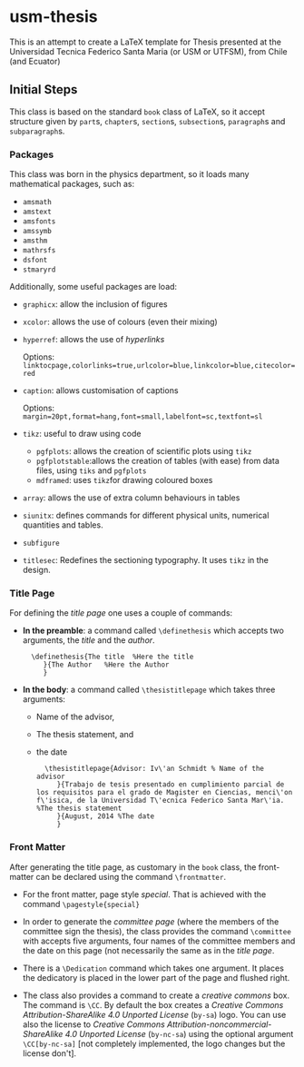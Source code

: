 usm-thesis
==========

This is an attempt to create a LaTeX template for Thesis presented at the Universidad Tecnica Federico Santa Maria (or USM or UTFSM), from Chile (and Ecuator)

## Initial Steps ##

This class is based on the standard `book` class of LaTeX, so it accept structure given by `part`s, `chapter`s, `section`s, `subsection`s, `paragraph`s and `subparagraph`s.

### Packages ###

This class was born in the physics department, so it loads many mathematical packages, such as:

- `amsmath`
- `amstext`
- `amsfonts`
- `amssymb`
- `amsthm`
- `mathrsfs`
- `dsfont`
- `stmaryrd`

Additionally, some useful packages are load:

- `graphicx`: allow the inclusion of figures
- `xcolor`: allows the use of colours (even their mixing)
- `hyperref`: allows the use of *hyperlinks*

	Options: `linktocpage,colorlinks=true,urlcolor=blue,linkcolor=blue,citecolor=red`

- `caption`: allows customisation of captions

	Options: `margin=20pt,format=hang,font=small,labelfont=sc,textfont=sl`
	
- `tikz`: useful to draw using code
    - `pgfplots`: allows the creation of scientific plots using `tikz`
    - `pgfplotstable`:allows the creation of tables (with ease) from data files, using `tiks` and `pgfplots`
    - `mdframed`: uses `tikz`for drawing coloured boxes
- `array`: allows the use of extra column behaviours in tables
- `siunitx`: defines commands for   different physical units, numerical quantities and tables.
- `subfigure`
- `titlesec`: Redefines the sectioning typography. It uses `tikz` in the design.

### Title Page ###

For defining the *title page* one uses a couple of commands:

- **In the preamble**: a command called `\definethesis` which accepts two arguments, the *title* and the *author*.

        \definethesis{The title  %Here the title
           }{The Author   %Here the Author
           }

- **In the body**: a command called `\thesistitlepage` which takes three arguments:
    - Name of the advisor,
    - The thesis statement, and
    - the date

            \thesistitlepage{Advisor: Iv\'an Schmidt % Name of the advisor
               }{Trabajo de tesis presentado en cumplimiento parcial de los requisitos para el grado de Magister en Ciencias, menci\'on f\'isica, de la Universidad T\'ecnica Federico Santa Mar\'ia. %The thesis statement
               }{August, 2014 %The date
               }


### Front Matter ###

After generating the title page, as customary in the `book` class, the front-matter can be declared using the command `\frontmatter`.

- For the front matter, page style *special*. That is achieved with the command `\pagestyle{special}`

- In order to generate the *committee page* (where the members of the committee sign the thesis), the class provides the command `\committee` with accepts five arguments, four names of the committee members and the date on this page (not necessarily the same as in the *title page*.

- There is a `\Dedication` command which takes one argument. It places the dedicatory is placed in the lower part of the page and flushed right.

- The class also provides a command to create a *creative commons* box. The command is `\CC`. By default the box creates a *Creative Commons Attribution-ShareAlike 4.0 Unported License* (`by-sa`) logo. You can use also the license to *Creative Commons Attribution-noncommercial-ShareAlike 4.0 Unported License* (`by-nc-sa`) using the optional argument `\CC[by-nc-sa]` [not completely implemented, the logo changes but the license don't].

